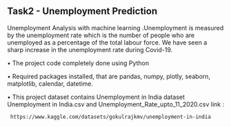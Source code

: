 ## Task2 - Unemployment Prediction
Unemployment Analysis with machine learning .Unemployment is measured by the unemployment rate which is the number of people who are unemployed as a percentage of the total labour force. We have seen a sharp increase in the unemployment rate during Covid-19.

• The project code completely done using Python 

• Required packages installed, that are pandas, numpy, plotly, seaborn, matplotlib, calendar, datetime.

•	This project dataset contains  Unemployment in India dataset Unemployment in India.csv and Unemployment_Rate_upto_11_2020.csv link :

     https://www.kaggle.com/datasets/gokulrajkmv/unemployment-in-india
